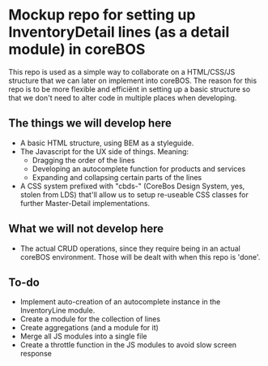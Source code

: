 # Mockup repo for setting up InventoryDetail lines (as a detail module) in coreBOS
This repo is used as a simple way to collaborate on a HTML/CSS/JS structure that we can later on implement into coreBOS. The reason for this repo is to be more flexible and efficiënt in setting up a basic structure so that we don't need to alter code in multiple places when developing.

## The things we will develop here
* A basic HTML structure, using BEM as a styleguide.
* The Javascript for the UX side of things. Meaning:
	* Dragging the order of the lines
	* Developing an autocomplete function for products and services
	* Expanding and collapsing certain parts of the lines
* A CSS system prefixed with "cbds-" (CoreBos Design System, yes, stolen from LDS) that'll allow us to setup re-useable CSS classes for further Master-Detail implementations.

## What we will **not** develop here
* The actual CRUD operations, since they require being in an actual coreBOS environment. Those will be dealt with when this repo is 'done'.

## To-do
* Implement auto-creation of an autocomplete instance in the InventoryLine module.
* Create a module for the collection of lines
* Create aggregations (and a module for it)
* Merge all JS modules into a single file
* Create a throttle function in the JS modules to avoid slow screen response